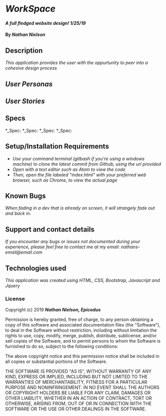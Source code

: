 # _WorkSpace_

#### _A full fledged website design! 1/25/19_

#### By _**Nathan Nielson**_

## Description

_This application provides the user with the oppurtunity to peer into a cohesive design process_ 



## _User Personas_
    





## _User Stories_






## Specs
*_Spec: 
*_Spec: 
*_Spec: 
*_Spec: 
    



## Setup/Installation Requirements

* _Use your command terminal (gitbash if you're using a windows machine) to clone the latest commit from Github, using the url provided_
* _Open with a text editor such as Atom to view the code_
* _Then, open the file labeled "index.html" with your preferred web browser, such as Chrome, to view the actual page_

## Known Bugs

_When fading in a dev that is already on screen, it will strangely fade out and back in._

## Support and contact details
_If you encounter any bugs or issues not documented during your experience, please feel free to contact me at my email: nathans-email@email.com_

## Technologies used

_This application was created using HTML, CSS, Bootstrap, Javascript and Jquery_

### License

Copyright (c) 2019 **_Nathan Nielson, Epicodus_**

Permission is hereby granted, free of charge, to any person obtaining a copy
of this software and associated documentation files (the "Software"), to deal
in the Software without restriction, including without limitation the rights
to use, copy, modify, merge, publish, distribute, sublicense, and/or sell
copies of the Software, and to permit persons to whom the Software is
furnished to do so, subject to the following conditions:

The above copyright notice and this permission notice shall be included in all
copies or substantial portions of the Software.

THE SOFTWARE IS PROVIDED "AS IS", WITHOUT WARRANTY OF ANY KIND, EXPRESS OR
IMPLIED, INCLUDING BUT NOT LIMITED TO THE WARRANTIES OF MERCHANTABILITY,
FITNESS FOR A PARTICULAR PURPOSE AND NONINFRINGEMENT. IN NO EVENT SHALL THE
AUTHORS OR COPYRIGHT HOLDERS BE LIABLE FOR ANY CLAIM, DAMAGES OR OTHER
LIABILITY, WHETHER IN AN ACTION OF CONTRACT, TORT OR OTHERWISE, ARISING FROM,
OUT OF OR IN CONNECTION WITH THE SOFTWARE OR THE USE OR OTHER DEALINGS IN THE
SOFTWARE.
